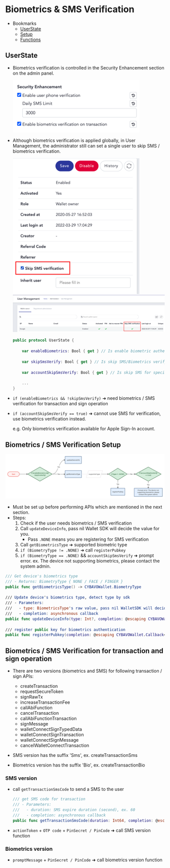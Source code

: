 # Biometrics & SMS Verification

- Bookmarks
  - [UserState](#userstate)
  - [Setup](#biometrics--sms-verification-setup)
  - [Functions](#biometrics--sms-verification-for-transaction-and-sign-operation)

## UserState

- Biometrics verification is controlled in the Security Enhancement section on the admin panel.  

  <img src="images/sdk_guideline/screenshot_security_enhancement.png" alt="drawing" width="400"/>

- Although biometrics verification is applied globally, in User Management, the administrator still can set a single user to skip SMS / biometrics verification.

  <img src="images/sdk_guideline/screenshot_skip_sms_1.png" alt="drawing" width="400"/>

  <img src="images/sdk_guideline/screenshot_skip_sms_2.png" alt="drawing" width="800"/> 

    ```swift
    public protocol UserState {

        var enableBiometrics: Bool { get } // Is enable biometric authentication

        var skipSmsVerify: Bool { get } // Is skip SMS/Biometrics verify

        var accountSkipSmsVerify: Bool { get } // Is skip SMS for specific case, ex. Apple account

        ...
    }
    ```

- `if (enableBiometrics && !skipSmsVerify)` ➜ need biometrics / SMS verification for transaction and sign operation

- `if (accountSkipSmsVerify == true)` ➜ cannot use SMS for verification, use biometrics verification instead.

    e.g. Only biometrics verification available for Apple Sign-In account.

## Biometrics / SMS Verification Setup

![img](images/sdk_guideline/biometric_verification.jpg)

- Must be set up before performing APIs which are mentioned in the next section.
- Steps:
    1. Check if the user needs biometrics / SMS verification
    2. Call `updateDeviceInfo`, pass nil Wallet SDK will decide the value for you.
        - Pass `.NONE` means you are registering for SMS verification
    3. Call `getBiometricsType` ➜ supported biometric type
    4. `if (BiometryType != .NONE)` ➜ call `registerPubkey`
    5. `if (BiometryType == .NONE)` && `accountSkipSmsVerify` ➜ prompt error. ex. The device not supporting biometrics, please contact the system admin.

```swift
/// Get device's biometrics type
/// - Returns: BiometryType { NONE / FACE / FINGER }
public func getBiometricsType() -> CYBAVOWallet.BiometryType

/// Update device's biometrics type, detect type by sdk
/// - Parameters:
///   - type: BiometricsType's raw value, pass nil WalletSDK will decide the value for you
///   - completion: asynchronous callback
public func updateDeviceInfo(type: Int?, completion: @escaping CYBAVOWallet.Callback<CYBAVOWallet.UpdateDeviceInfoResult>)

/// register public key for biometrics authentication
public func registerPubkey(completion: @escaping CYBAVOWallet.Callback<CYBAVOWallet.RegisterPubkeyResult>)
```

## Biometrics / SMS Verification for transaction and sign operation

- There are two versions (biometrics and SMS) for following transaction  / sign APIs:
  - createTransaction
  - requestSecureToken
  - signRawTx
  - increaseTransactionFee
  - callAbiFunction
  - cancelTransaction
  - callAbiFunctionTransaction
  - signMessage
  - walletConnectSignTypedData
  - walletConnectSignTransaction
  - walletConnectSignMessage
  - cancelWalletConnectTransaction

- SMS version has the suffix 'Sms', ex. createTransactionSms
- Biometrics version has the suffix 'Bio', ex. createTransactionBio

### SMS version

- call `getTransactionSmsCode` to send a SMS to the user

    ```swift
    /// get SMS code for transaction
    /// - Parameters:
    ///   - duration: SMS expire duration (second), ex. 60
    ///   - completion: asynchronous callback
    public func getTransactionSmsCode(duration: Int64, completion: @escaping CYBAVOWallet.Callback<CYBAVOWallet.GetActionTokenResult>)
    ```

- `actionToken` + `OTP code` + `PinSecret / PinCode` ➜ call SMS version function

### Biometrics version

- `promptMessage` + `PinSecret / PinCode` ➜ call biometrics version function

